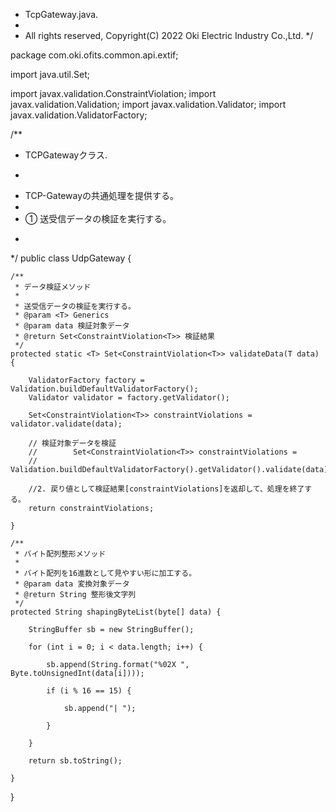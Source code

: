  * TcpGateway.java.
 *
 * All rights reserved, Copyright(C) 2022 Oki Electric Industry Co.,Ltd.
 */

package com.oki.ofits.common.api.extif;

import java.util.Set;

import javax.validation.ConstraintViolation;
import javax.validation.Validation;
import javax.validation.Validator;
import javax.validation.ValidatorFactory;

/**
 * TCPGatewayクラス.
 * <p>
 * TCP-Gatewayの共通処理を提供する。
 *
 *  ① 送受信データの検証を実行する。
 * </p>
 */
public class UdpGateway {

    /**
     * データ検証メソッド
     * 
     * 送受信データの検証を実行する。
     * @param <T> Generics
     * @param data 検証対象データ
     * @return Set<ConstraintViolation<T>> 検証結果
     */
    protected static <T> Set<ConstraintViolation<T>> validateData(T data) {

        ValidatorFactory factory = Validation.buildDefaultValidatorFactory();
        Validator validator = factory.getValidator();

        Set<ConstraintViolation<T>> constraintViolations = validator.validate(data);

        // 検証対象データを検証
        //        Set<ConstraintViolation<T>> constraintViolations =
        //                Validation.buildDefaultValidatorFactory().getValidator().validate(data);

        //2. 戻り値として検証結果[constraintViolations]を返却して、処理を終了する。
        return constraintViolations;

    }

    /**
     * バイト配列整形メソッド
     * 
     * バイト配列を16進数として見やすい形に加工する。
     * @param data 変換対象データ
     * @return String 整形後文字列
     */
    protected String shapingByteList(byte[] data) {

        StringBuffer sb = new StringBuffer();
        
        for (int i = 0; i < data.length; i++) {
            
            sb.append(String.format("%02X ", Byte.toUnsignedInt(data[i])));
            
            if (i % 16 == 15) {
                
                sb.append("| ");
                
            }
            
        }
        
        return sb.toString();

    }

}
